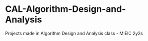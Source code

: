 # CAL-Algorithm-Design-and-Analysis
Projects made in Algorithm Design and Analysis class - MIEIC 2y2s
